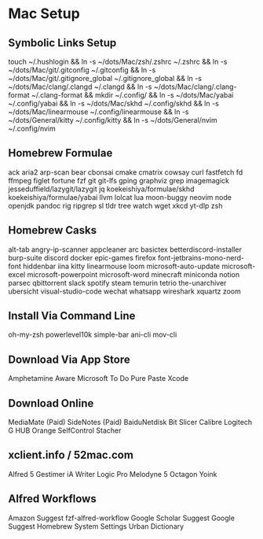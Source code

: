 # Mac Setup

## Symbolic Links Setup

touch ~/.hushlogin &&
ln -s ~/dots/Mac/zsh/.zshrc ~/.zshrc &&
ln -s ~/dots/Mac/git/.gitconfig ~/.gitconfig &&
ln -s ~/dots/Mac/git/.gitignore_global ~/.gitignore_global &&
ln -s ~/dots/Mac/clang/.clangd ~/.clangd &&
ln -s ~/dots/Mac/clang/.clang-format ~/.clang-format &&
mkdir ~/.config/ &&
ln -s ~/dots/Mac/yabai ~/.config/yabai &&
ln -s ~/dots/Mac/skhd ~/.config/skhd &&
ln -s ~/dots/Mac/linearmouse ~/.config/linearmouse &&
ln -s ~/dots/General/kitty ~/.config/kitty &&
ln -s ~/dots/General/nvim ~/.config/nvim

## Homebrew Formulae

ack
aria2
arp-scan
bear
cbonsai
cmake
cmatrix
cowsay
curl
fastfetch
fd
ffmpeg
figlet
fortune
fzf
git
git-lfs
gping
graphviz
grep
imagemagick
jesseduffield/lazygit/lazygit
jq
koekeishiya/formulae/skhd
koekeishiya/formulae/yabai
llvm
lolcat
lua
moon-buggy
neovim
node
openjdk
pandoc
rig
ripgrep
sl
tldr
tree
watch
wget
xkcd
yt-dlp
zsh

## Homebrew Casks

alt-tab
angry-ip-scanner
appcleaner
arc
basictex
betterdiscord-installer
burp-suite
discord
docker
epic-games
firefox
font-jetbrains-mono-nerd-font
hiddenbar
iina
kitty
linearmouse
loom
microsoft-auto-update
microsoft-excel
microsoft-powerpoint
microsoft-word
minecraft
miniconda
notion
parsec
qbittorrent
slack
spotify
steam
temurin
tetrio
the-unarchiver
ubersicht
visual-studio-code
wechat
whatsapp
wireshark
xquartz
zoom

## Install Via Command Line

oh-my-zsh
powerlevel10k
simple-bar
ani-cli
mov-cli

## Download Via App Store

Amphetamine
Aware
Microsoft To Do
Pure Paste
Xcode

## Download Online

MediaMate (Paid)
SideNotes (Paid)
BaiduNetdisk
Bit Slicer
Calibre
Logitech G HUB
Orange
SelfControl
Stacher

## xclient.info / 52mac.com

Alfred 5
Gestimer
iA Writer
Logic Pro
Melodyne 5
Octagon
Yoink

## Alfred Workflows

Amazon Suggest
fzf-alfred-workflow
Google Scholar Suggest
Google Suggest
Homebrew
System Settings
Urban Dictionary
